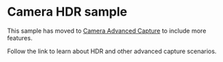 ﻿<!---
  category: AudioVideoAndCamera 
  samplefwlink: http://go.microsoft.com/fwlink/p/?LinkId=620517
--->

# Camera HDR sample

This sample has moved to [Camera Advanced Capture](http://go.microsoft.com/fwlink/p/?LinkId=620517) to include more features.

Follow the link to learn about HDR and other advanced capture scenarios.
